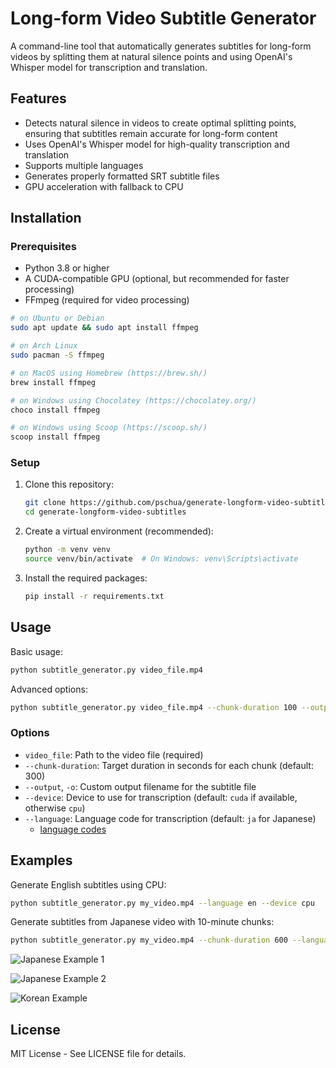 # Long-form Video Subtitle Generator

A command-line tool that automatically generates subtitles for long-form videos by splitting them at natural silence points and using OpenAI's Whisper model for transcription and translation.

## Features

- Detects natural silence in videos to create optimal splitting points, ensuring that subtitles remain accurate for long-form content
- Uses OpenAI's Whisper model for high-quality transcription and translation
- Supports multiple languages
- Generates properly formatted SRT subtitle files
- GPU acceleration with fallback to CPU

## Installation

### Prerequisites

- Python 3.8 or higher
- A CUDA-compatible GPU (optional, but recommended for faster processing)
- FFmpeg (required for video processing)
```bash
# on Ubuntu or Debian
sudo apt update && sudo apt install ffmpeg

# on Arch Linux
sudo pacman -S ffmpeg

# on MacOS using Homebrew (https://brew.sh/)
brew install ffmpeg

# on Windows using Chocolatey (https://chocolatey.org/)
choco install ffmpeg

# on Windows using Scoop (https://scoop.sh/)
scoop install ffmpeg
```

### Setup

1. Clone this repository:
   ```bash
   git clone https://github.com/pschua/generate-longform-video-subtitles.git
   cd generate-longform-video-subtitles
   ```

2. Create a virtual environment (recommended):
   ```bash
   python -m venv venv
   source venv/bin/activate  # On Windows: venv\Scripts\activate
   ```

3. Install the required packages:
   ```bash
   pip install -r requirements.txt
   ```

## Usage

Basic usage:
```bash
python subtitle_generator.py video_file.mp4
```

Advanced options:
```bash
python subtitle_generator.py video_file.mp4 --chunk-duration 100 --output custom_name.srt --language ja
```

### Options

- `video_file`: Path to the video file (required)
- `--chunk-duration`: Target duration in seconds for each chunk (default: 300)
- `--output`, `-o`: Custom output filename for the subtitle file
- `--device`: Device to use for transcription (default: `cuda` if available, otherwise `cpu`)
- `--language`: Language code for transcription (default: `ja` for Japanese) 
  - [language codes](https://github.com/openai/whisper/blob/main/whisper/tokenizer.py#L38)

## Examples

Generate English subtitles using CPU:
```bash
python subtitle_generator.py my_video.mp4 --language en --device cpu
```

Generate subtitles from Japanese video with 10-minute chunks:
```bash
python subtitle_generator.py my_video.mp4 --chunk-duration 600 --language ja
```

![Japanese Example 1](jap-preview-1.gif)

![Japanese Example 2](jap-preview-2.gif)

![Korean Example](kor-preview.gif)

## License

MIT License - See LICENSE file for details.
